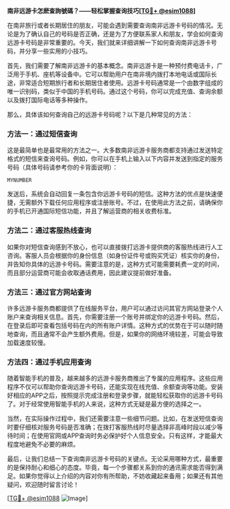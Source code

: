 **南非远游卡怎麽查詢號碼？——轻松掌握查询技巧[[TG💪+ @esim1088](https://t.me/s/esim1088)]**

在南非旅行或者长期居住的朋友，可能会遇到需要查询南非远游卡号码的情况。无论是为了确认自己的号码是否正确，还是为了方便联系家人和朋友，学会如何查询远游卡号码是非常重要的。今天，我们就来详细讲解一下如何查询南非远游卡号码，并分享一些实用的小技巧。

首先，我们需要了解南非远游卡的基本概念。南非远游卡是一种预付费电话卡，广泛用于手机、座机等设备中。它可以帮助用户在南非境内拨打本地电话或国际长途，非常适合短期旅行者和长期居住者使用。远游卡号码通常是一个由数字组成的唯一识别码，类似于中国的手机号码。通过这个号码，你可以完成充值、查询余额以及拨打国际电话等多种操作。

那么，具体该如何查询自己的远游卡号码呢？以下是几种常见的方法：

### 方法一：通过短信查询

这是最简单也是最常用的方法之一。大多数南非远游卡服务商都支持通过发送特定格式的短信来查询号码。例如，你可以在手机上输入以下内容并发送到指定的服务号码（具体号码请参考你的卡背面说明）：

```
MYNUMBER
```

发送后，系统会自动回复一条包含你远游卡号码的短信。这种方法的优点是快速便捷，无需额外下载任何应用程序或注册账号。不过，在使用此方法之前，请确保你的手机已开通国际短信功能，并且了解运营商的相关收费标准。

### 方法二：通过客服热线查询

如果你对短信查询感到不放心，也可以直接拨打远游卡提供商的客服热线进行人工咨询。客服人员会根据你的身份信息（如身份证件号或购买凭证）核实你的身份，并告知你具体的远游卡号码。需要注意的是，这种方式可能需要耗费一定的时间，而且部分运营商可能会收取通话费用，因此建议提前做好准备。

### 方法三：通过官方网站查询

许多远游卡服务商都提供了在线服务平台，用户可以通过访问其官方网站登录个人账户来查询相关信息。首先，你需要注册一个账号并绑定你的远游卡号码。然后，在登录后即可查看包括号码在内的所有账户详情。这种方式的优势在于可以随时随地查询，而且通常不会产生额外费用。但是，如果你的网络环境较差，可能会导致加载速度较慢。

### 方法四：通过手机应用查询

随着智能手机的普及，越来越多的远游卡服务商推出了专属的应用程序。这些应用程序不仅可以帮助你查询远游卡号码，还能实现在线充值、余额查询等功能。安装好相应的APP之后，按照提示完成注册和登录步骤，就能轻松获取你的远游卡号码了。对于经常使用智能手机的人来说，这种方式无疑是最方便的选择之一。

当然，在实际操作过程中，我们还需要注意一些细节问题。比如，在发送短信查询时要仔细核对服务号码是否准确；在拨打客服热线时尽量选择非高峰时段以减少等待时间；在使用官网或APP查询时务必保护好个人信息安全。只有这样，才能最大程度地避免不必要的麻烦。

最后，让我们总结一下查询南非远游卡号码的关键点。无论采用哪种方式，最重要的是保持耐心和细心的态度。毕竟，每一个步骤都关系到你的通讯需求能否得到满足。如果你觉得以上介绍的内容对你有所帮助，不妨收藏起来备用；如果还有其他疑问，欢迎随时留言讨论！

[[TG💪+ @esim1088](https://t.me/s/esim1088) ![Image](https://i.postimg.cc/4NQfJmqS/Snipaste-2025-05-13-00-14-12.png)]